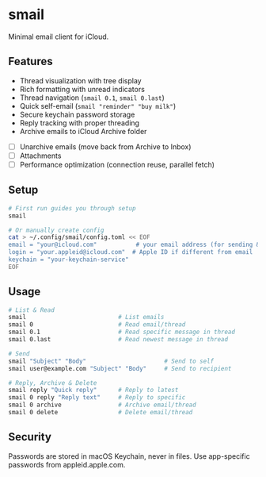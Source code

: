 # smail

Minimal email client for iCloud.

## Features

- Thread visualization with tree display
- Rich formatting with unread indicators
- Thread navigation (`smail 0.1`, `smail 0.last`)
- Quick self-email (`smail "reminder" "buy milk"`)
- Secure keychain password storage
- Reply tracking with proper threading
- Archive emails to iCloud Archive folder
- [ ] Unarchive emails (move back from Archive to Inbox)
- [ ] Attachments
- [ ] Performance optimization (connection reuse, parallel fetch)

## Setup

```bash
# First run guides you through setup
smail

# Or manually create config
cat > ~/.config/smail/config.toml << EOF
email = "your@icloud.com"           # your email address (for sending & filtering)
login = "your.appleid@icloud.com"  # Apple ID if different from email
keychain = "your-keychain-service"
EOF
```

## Usage

```bash
# List & Read
smail                          # List emails
smail 0                        # Read email/thread
smail 0.1                      # Read specific message in thread
smail 0.last                   # Read newest message in thread

# Send
smail "Subject" "Body"                      # Send to self
smail user@example.com "Subject" "Body"     # Send to recipient

# Reply, Archive & Delete
smail reply "Quick reply"      # Reply to latest
smail 0 reply "Reply text"     # Reply to specific
smail 0 archive                # Archive email/thread
smail 0 delete                 # Delete email/thread
```

## Security

Passwords are stored in macOS Keychain, never in files.
Use app-specific passwords from appleid.apple.com.

